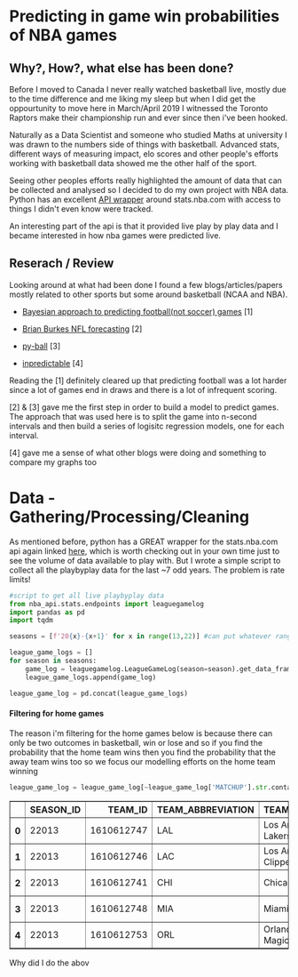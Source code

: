 # Predicting in game win probabilities of NBA games



## Why?, How?, what else has been done?

Before I moved to Canada I never really watched basketball live, mostly due to the time difference and me liking my sleep but when I did get the oppourtunity to move here in March/April 2019 I witnessed the Toronto Raptors make their championship run and ever since then i've been hooked. 

Naturally as a Data Scientist and someone who studied Maths at university I was drawn to the numbers side of things with basketball. Advanced stats, different ways of measuring impact, elo scores and other people's efforts working with basketball data showed me the other half of the sport. 

Seeing other peoples efforts really highlighted the amount of data that can be collected and analysed so I decided to do my own project with NBA data. Python has an excellent [API wrapper](https://github.com/swar/nba_api) around stats.nba.com with access to things I didn't even know were tracked. 

An interesting part of the api is that it provided live play by play data and I became interested in how nba games were predicted live.

## Reserach / Review

Looking around at what had been done I found a few blogs/articles/papers mostly related to other sports but some around basketball (NCAA and NBA).

- [Bayesian approach to predicting football(not soccer) games](https://dtai.cs.kuleuven.be/sports/blog/a-bayesian-approach-to-in-game-win-probability) [1]

- [Brian Burkes NFL forecasting](http://wagesofwins.com/2009/03/05/modeling-win-probability-for-a-college-basketball-game-a-guest-post-from-brian-burke/) [2]

- [py-ball](https://github.com/basketballrelativity/py_ball) [3]

- [inpredictable](http://stats.inpredictable.com/nba/wpBox_live.php) [4]


Reading the [1] definitely cleared up that predicting football was a lot harder since a lot of games end in draws and there is a lot of infrequent scoring.

[2] & [3] gave me the first step in order to build a model to predict games. The approach that was used here is to split the game into n-second intervals and then build a series of logisitc regression models, one for each interval. 

[4] gave me a sense of what other blogs were doing and something to compare my graphs too

# Data - Gathering/Processing/Cleaning

As mentioned before, python has a GREAT wrapper for the stats.nba.com api again linked [here](https://github.com/swar/nba_api), which is worth checking out in your own time just to see the volume of data available to play with. But I wrote a simple script to collect all the playbyplay data for the last ~7 odd years. 
The problem is rate limits! 

```python
#script to get all live playbyplay data
from nba_api.stats.endpoints import leaguegamelog
import pandas as pd
import tqdm
```

```python
seasons = [f'20{x}-{x+1}' for x in range(13,22)] #can put whatever range you want

league_game_logs = []
for season in seasons:
    game_log = leaguegamelog.LeagueGameLog(season=season).get_data_frames()[0]
    league_game_logs.append(game_log)
```

```python
league_game_log = pd.concat(league_game_logs)
```

#### Filtering for home games

The reason i'm filtering for the home games below is because there can only be two outcomes in basketball, win or lose and so if you find the probability that the home team wins then you find the probability that the away team wins too so we focus our modelling efforts on the home team winning

```python
league_game_log = league_game_log[~league_game_log['MATCHUP'].str.contains('@')]
```




<div>
<style scoped>
    .dataframe tbody tr th:only-of-type {
        vertical-align: middle;
    }

    .dataframe tbody tr th {
        vertical-align: top;
    }

    .dataframe thead th {
        text-align: right;
    }
</style>
<table border="1" class="dataframe">
  <thead>
    <tr style="text-align: right;">
      <th></th>
      <th>SEASON_ID</th>
      <th>TEAM_ID</th>
      <th>TEAM_ABBREVIATION</th>
      <th>TEAM_NAME</th>
      <th>GAME_ID</th>
      <th>GAME_DATE</th>
      <th>MATCHUP</th>
      <th>WL</th>
      <th>MIN</th>
      <th>FGM</th>
      <th>FGA</th>
      <th>FG_PCT</th>
      <th>FG3M</th>
      <th>FG3A</th>
      <th>FG3_PCT</th>
      <th>FTM</th>
      <th>FTA</th>
      <th>FT_PCT</th>
      <th>OREB</th>
      <th>DREB</th>
      <th>REB</th>
      <th>AST</th>
      <th>STL</th>
      <th>BLK</th>
      <th>TOV</th>
      <th>PF</th>
      <th>PTS</th>
      <th>PLUS_MINUS</th>
      <th>VIDEO_AVAILABLE</th>
    </tr>
  </thead>
  <tbody>
    <tr>
      <th>0</th>
      <td>22013</td>
      <td>1610612747</td>
      <td>LAL</td>
      <td>Los Angeles Lakers</td>
      <td>0021300003</td>
      <td>2013-10-29</td>
      <td>LAL vs. LAC</td>
      <td>W</td>
      <td>240</td>
      <td>42</td>
      <td>93</td>
      <td>0.452</td>
      <td>14</td>
      <td>29</td>
      <td>0.483</td>
      <td>18</td>
      <td>28</td>
      <td>0.643</td>
      <td>18</td>
      <td>34</td>
      <td>52</td>
      <td>23</td>
      <td>8</td>
      <td>6</td>
      <td>19</td>
      <td>23</td>
      <td>116</td>
      <td>13</td>
      <td>1</td>
    </tr>
    <tr>
      <th>1</th>
      <td>22013</td>
      <td>1610612746</td>
      <td>LAC</td>
      <td>Los Angeles Clippers</td>
      <td>0021300003</td>
      <td>2013-10-29</td>
      <td>LAC @ LAL</td>
      <td>L</td>
      <td>240</td>
      <td>41</td>
      <td>83</td>
      <td>0.494</td>
      <td>8</td>
      <td>21</td>
      <td>0.381</td>
      <td>13</td>
      <td>23</td>
      <td>0.565</td>
      <td>10</td>
      <td>30</td>
      <td>40</td>
      <td>27</td>
      <td>11</td>
      <td>4</td>
      <td>16</td>
      <td>21</td>
      <td>103</td>
      <td>-13</td>
      <td>1</td>
    </tr>
    <tr>
      <th>2</th>
      <td>22013</td>
      <td>1610612741</td>
      <td>CHI</td>
      <td>Chicago Bulls</td>
      <td>0021300002</td>
      <td>2013-10-29</td>
      <td>CHI @ MIA</td>
      <td>L</td>
      <td>240</td>
      <td>35</td>
      <td>83</td>
      <td>0.422</td>
      <td>7</td>
      <td>26</td>
      <td>0.269</td>
      <td>18</td>
      <td>23</td>
      <td>0.783</td>
      <td>11</td>
      <td>30</td>
      <td>41</td>
      <td>23</td>
      <td>11</td>
      <td>4</td>
      <td>19</td>
      <td>27</td>
      <td>95</td>
      <td>-12</td>
      <td>1</td>
    </tr>
    <tr>
      <th>3</th>
      <td>22013</td>
      <td>1610612748</td>
      <td>MIA</td>
      <td>Miami Heat</td>
      <td>0021300002</td>
      <td>2013-10-29</td>
      <td>MIA vs. CHI</td>
      <td>W</td>
      <td>240</td>
      <td>37</td>
      <td>72</td>
      <td>0.514</td>
      <td>11</td>
      <td>20</td>
      <td>0.550</td>
      <td>22</td>
      <td>29</td>
      <td>0.759</td>
      <td>5</td>
      <td>35</td>
      <td>40</td>
      <td>26</td>
      <td>10</td>
      <td>7</td>
      <td>20</td>
      <td>21</td>
      <td>107</td>
      <td>12</td>
      <td>1</td>
    </tr>
    <tr>
      <th>4</th>
      <td>22013</td>
      <td>1610612753</td>
      <td>ORL</td>
      <td>Orlando Magic</td>
      <td>0021300001</td>
      <td>2013-10-29</td>
      <td>ORL @ IND</td>
      <td>L</td>
      <td>240</td>
      <td>36</td>
      <td>93</td>
      <td>0.387</td>
      <td>9</td>
      <td>19</td>
      <td>0.474</td>
      <td>6</td>
      <td>10</td>
      <td>0.600</td>
      <td>13</td>
      <td>26</td>
      <td>39</td>
      <td>17</td>
      <td>10</td>
      <td>6</td>
      <td>19</td>
      <td>26</td>
      <td>87</td>
      <td>-10</td>
      <td>1</td>
    </tr>
  </tbody>
</table>
</div>



Why did I do the abov
